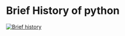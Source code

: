# Brief History of python
[![Brief history](https://res.cloudinary.com/marcomontalbano/image/upload/v1631865142/video_to_markdown/images/google-drive--1UlFpH0LBUs57MM-h0nHtYSCPHo1xwJsV-c05b58ac6eb4c4700831b2b3070cd403.jpg)](https://drive.google.com/file/d/1UlFpH0LBUs57MM-h0nHtYSCPHo1xwJsV/view?usp=sharing "Brief history")

